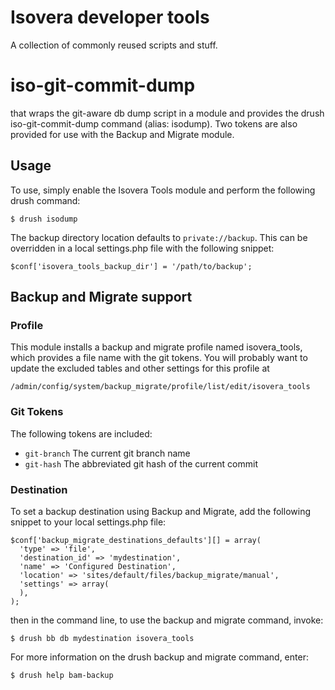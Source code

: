 Isovera developer tools
=============

A collection of commonly reused scripts and stuff.

# iso-git-commit-dump

 that wraps the git-aware db dump script in a module and provides the drush iso-git-commit-dump command (alias: isodump). Two tokens are also provided for use with the Backup and Migrate module.

## Usage

To use, simply enable the Isovera Tools module and perform the following drush command:

```
$ drush isodump
```

The backup directory location defaults to `private://backup`. This can be overridden in a local settings.php file with the following snippet:

```
$conf['isovera_tools_backup_dir'] = '/path/to/backup';
```

## Backup and Migrate support

### Profile

This module installs a backup and migrate profile named isovera_tools, which
provides a file name with the git tokens. You will probably want to update the
excluded tables and other settings for this profile at

```
/admin/config/system/backup_migrate/profile/list/edit/isovera_tools
```

### Git Tokens

The following tokens are included:

* `git-branch` The current git branch name
* `git-hash` The abbreviated git hash of the current commit

### Destination

To set a backup destination using Backup and Migrate, add the following snippet
to your local settings.php file:

```
$conf['backup_migrate_destinations_defaults'][] = array(
  'type' => 'file',
  'destination_id' => 'mydestination',
  'name' => 'Configured Destination',
  'location' => 'sites/default/files/backup_migrate/manual',
  'settings' => array(
  ),
);
```

then in the command line, to use the backup and migrate command, invoke:

```
$ drush bb db mydestination isovera_tools
```

For more information on the drush backup and migrate command, enter:

```
$ drush help bam-backup
```
